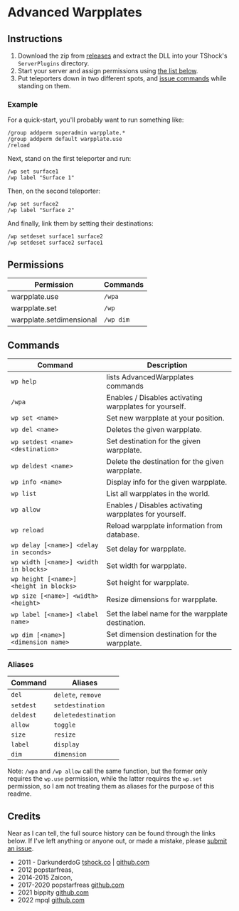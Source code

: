 # Advanced Warpplates


## Instructions

1. Download the zip from [releases](https://github.com/mpql/AdvancedWarpplates/releases) and extract the DLL into your TShock's `ServerPlugins` directory.
2. Start your server and assign permissions using [the list below](#user-permissions).
3. Put teleporters down in two different spots, and [issue commands](user-commands) while standing on them.


### Example

For a quick-start, you'll probably want to run something like:

```shell
/group addperm superadmin warpplate.*
/group addperm default warpplate.use
/reload
```

Next, stand on the first teleporter and run:

```shell
/wp set surface1
/wp label "Surface 1"
```

Then, on the second teleporter:

```shell
/wp set surface2
/wp label "Surface 2"
```

And finally, link them by setting their destinations:

```shell
/wp setdeset surface1 surface2
/wp setdeset surface2 surface1
```


## Permissions

| Permission               | Commands  |
| ------------------------ | --------- |
| warpplate.use            | `/wpa`    |
| warpplate.set            | `/wp`     |
| warpplate.setdimensional | `/wp dim` |


## Commands

| Command                                 | Description                                            |
| --------------------------------------- | ------------------------------------------------------ |
| `wp help`                               | lists AdvancedWarpplates commands                      |
| `/wpa`                                  | Enables / Disables activating warpplates for yourself. |
| `wp set <name>`                         | Set new warpplate at your position.                    |
| `wp del <name>`                         | Deletes the given warpplate.                           |
| `wp setdest <name> <destination>`       | Set destination for the given warpplate.               |
| `wp deldest <name>`                     | Delete the destination for the given warpplate.        |
| `wp info <name>`                        | Display info for the given warpplate.                  |
| `wp list`                               | List all warpplates in the world.                      |
| `wp allow`                              | Enables / Disables activating warpplates for yourself. |
| `wp reload`                             | Reload warpplate information from database.            |
| `wp delay [<name>] <delay in seconds>`  | Set delay for warpplate.                               |
| `wp width [<name>] <width in blocks>`   | Set width for warpplate.                               |
| `wp height [<name>] <height in blocks>` | Set height for warpplate.                              |
| `wp size [<name>] <width> <height>`     | Resize dimensions for warpplate.                       |
| `wp label [<name>] <label name>`        | Set the label name for the warpplate destination.      |
| `wp dim [<name>] <dimension name>`      | Set dimension destination for the warpplate.           |


### Aliases

| Command   | Aliases             |
| --------- | ------------------- |
| `del`     | `delete`,  `remove` |
| `setdest` | `setdestination`    |
| `deldest` | `deletedestination` |
| `allow`   | `toggle`            |
| `size`    | `resize`            |
| `label`   | `display`           |
| `dim`     | `dimension`         |

Note: `/wpa` and `/wp allow` call the same function, but the former only requires the `wp.use` permission, while the latter requires the `wp.set` permission, so I am not treating them as aliases for the purpose of this readme.


## Credits

Near as I can tell, the full source history can be found through the links below.
If I've left anything or anyone out, or made a mistake, please [submit an issue](https://github.com/mpql/AdvancedWarpplates/issues).

- 2011 - DarkunderdoG [tshock.co](https://tshock.co/xf/index.php?threads/v1-11-advanced-warpplates.379/) | [github.com](https://github.com/Darky2k1/Advanced-Warpplates)
- 2012 popstarfreas,
- 2014-2015 Zaicon,
- 2017-2020 popstarfreas [github.com](https://github.com/popstarfreas/AdvancedWarpplates)
- 2021 bippity [github.com](https://github.com/bippity/AdvancedWarpplates)
- 2022 mpql [github.com](https://github.com/mpql/AdvancedWarpplates)
